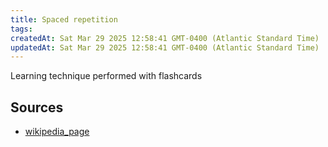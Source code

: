 ```yaml
---
title: Spaced repetition
tags: 
createdAt: Sat Mar 29 2025 12:58:41 GMT-0400 (Atlantic Standard Time)
updatedAt: Sat Mar 29 2025 12:58:41 GMT-0400 (Atlantic Standard Time)
---
```



Learning technique performed with flashcards



## Sources
- [wikipedia_page](https://en.wikipedia.org/wiki/Spaced_repetition)
